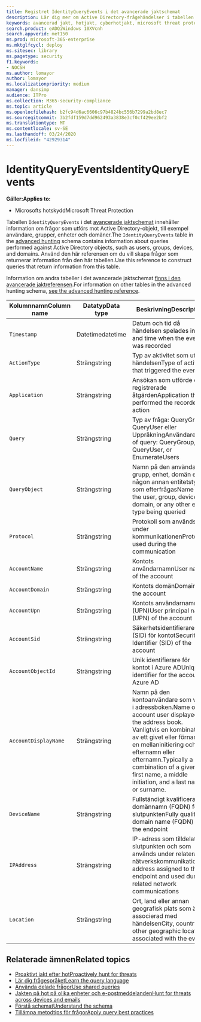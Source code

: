 ```yaml
---
title: Registret IdentityQueryEvents i det avancerade jaktschemat
description: Lär dig mer om Active Directory-frågehändelser i tabellen IdentityQueryEvents i det avancerade jaktschemat
keywords: avancerad jakt, hotjakt, cyberhotjakt, microsoft threat protection, microsoft 365, mtp, m365, sök, fråga, telemetri, schemareferens, kusto, tabell, kolumn, datatyp, beskrivning, IdentityQueryEvents, Azure AD, Active Directory, Azure ATP, identiteter, LDAP-frågor
search.product: eADQiWindows 10XVcnh
search.appverid: met150
ms.prod: microsoft-365-enterprise
ms.mktglfcycl: deploy
ms.sitesec: library
ms.pagetype: security
f1.keywords:
- NOCSH
ms.author: lomayor
author: lomayor
ms.localizationpriority: medium
manager: dansimp
audience: ITPro
ms.collection: M365-security-compliance
ms.topic: article
ms.openlocfilehash: b2fc94d6ac6606c97b4824bc556b7299a2bd8ec7
ms.sourcegitcommit: 3b2fdf159d7dd962493a3838e3cf0cf429ee2bf2
ms.translationtype: MT
ms.contentlocale: sv-SE
ms.lasthandoff: 03/24/2020
ms.locfileid: "42929314"
---
```

# <a name="identityqueryevents"></a><span data-ttu-id="06948-104">IdentityQueryEvents</span><span class="sxs-lookup"><span data-stu-id="06948-104">IdentityQueryEvents</span></span>

<span data-ttu-id="06948-105">**Gäller:**</span><span class="sxs-lookup"><span data-stu-id="06948-105">**Applies to:**</span></span>
- <span data-ttu-id="06948-106">Microsofts hotskydd</span><span class="sxs-lookup"><span data-stu-id="06948-106">Microsoft Threat Protection</span></span>

<span data-ttu-id="06948-107">Tabellen `IdentityQueryEvents` i det [avancerade jaktschemat](advanced-hunting-overview.md) innehåller information om frågor som utförs mot Active Directory-objekt, till exempel användare, grupper, enheter och domäner.</span><span class="sxs-lookup"><span data-stu-id="06948-107">The `IdentityQueryEvents` table in the [advanced hunting](advanced-hunting-overview.md) schema contains information about queries performed against Active Directory objects, such as users, groups, devices, and domains.</span></span> <span data-ttu-id="06948-108">Använd den här referensen om du vill skapa frågor som returnerar information från den här tabellen.</span><span class="sxs-lookup"><span data-stu-id="06948-108">Use this reference to construct queries that return information from this table.</span></span>

<span data-ttu-id="06948-109">Information om andra tabeller i det avancerade jaktschemat [finns i den avancerade jaktreferensen](advanced-hunting-schema-tables.md).</span><span class="sxs-lookup"><span data-stu-id="06948-109">For information on other tables in the advanced hunting schema, [see the advanced hunting reference](advanced-hunting-schema-tables.md).</span></span>

| <span data-ttu-id="06948-110">Kolumnnamn</span><span class="sxs-lookup"><span data-stu-id="06948-110">Column name</span></span> | <span data-ttu-id="06948-111">Datatyp</span><span class="sxs-lookup"><span data-stu-id="06948-111">Data type</span></span> | <span data-ttu-id="06948-112">Beskrivning</span><span class="sxs-lookup"><span data-stu-id="06948-112">Description</span></span> |
|-------------|-----------|-------------|
| `Timestamp` | <span data-ttu-id="06948-113">Datetime</span><span class="sxs-lookup"><span data-stu-id="06948-113">datetime</span></span> | <span data-ttu-id="06948-114">Datum och tid då händelsen spelades in</span><span class="sxs-lookup"><span data-stu-id="06948-114">Date and time when the event was recorded</span></span> |
| `ActionType` | <span data-ttu-id="06948-115">Sträng</span><span class="sxs-lookup"><span data-stu-id="06948-115">string</span></span> | <span data-ttu-id="06948-116">Typ av aktivitet som utlöste händelsen</span><span class="sxs-lookup"><span data-stu-id="06948-116">Type of activity that triggered the event</span></span> |
| `Application` | <span data-ttu-id="06948-117">Sträng</span><span class="sxs-lookup"><span data-stu-id="06948-117">string</span></span> | <span data-ttu-id="06948-118">Ansökan som utförde den registrerade åtgärden</span><span class="sxs-lookup"><span data-stu-id="06948-118">Application that performed the recorded action</span></span> |
| `Query` | <span data-ttu-id="06948-119">Sträng</span><span class="sxs-lookup"><span data-stu-id="06948-119">string</span></span> | <span data-ttu-id="06948-120">Typ av fråga: QueryGroup, QueryUser eller UppräkningAnvändare</span><span class="sxs-lookup"><span data-stu-id="06948-120">Type of query: QueryGroup, QueryUser, or EnumerateUsers</span></span> |
| `QueryObject` | <span data-ttu-id="06948-121">Sträng</span><span class="sxs-lookup"><span data-stu-id="06948-121">string</span></span> | <span data-ttu-id="06948-122">Namn på den användare, grupp, enhet, domän eller någon annan entitetstyp som efterfrågas</span><span class="sxs-lookup"><span data-stu-id="06948-122">Name of the user, group, device, domain, or any other entity type being queried</span></span> |
| `Protocol` | <span data-ttu-id="06948-123">Sträng</span><span class="sxs-lookup"><span data-stu-id="06948-123">string</span></span> | <span data-ttu-id="06948-124">Protokoll som används under kommunikationen</span><span class="sxs-lookup"><span data-stu-id="06948-124">Protocol used during the communication</span></span> |
| `AccountName` | <span data-ttu-id="06948-125">Sträng</span><span class="sxs-lookup"><span data-stu-id="06948-125">string</span></span> | <span data-ttu-id="06948-126">Kontots användarnamn</span><span class="sxs-lookup"><span data-stu-id="06948-126">User name of the account</span></span> |
| `AccountDomain` | <span data-ttu-id="06948-127">Sträng</span><span class="sxs-lookup"><span data-stu-id="06948-127">string</span></span> | <span data-ttu-id="06948-128">Kontots domän</span><span class="sxs-lookup"><span data-stu-id="06948-128">Domain of the account</span></span> |
| `AccountUpn` | <span data-ttu-id="06948-129">Sträng</span><span class="sxs-lookup"><span data-stu-id="06948-129">string</span></span> | <span data-ttu-id="06948-130">Kontots användarnamn (UPN)</span><span class="sxs-lookup"><span data-stu-id="06948-130">User principal name (UPN) of the account</span></span> |
| `AccountSid` | <span data-ttu-id="06948-131">Sträng</span><span class="sxs-lookup"><span data-stu-id="06948-131">string</span></span> | <span data-ttu-id="06948-132">Säkerhetsidentifierare (SID) för kontot</span><span class="sxs-lookup"><span data-stu-id="06948-132">Security Identifier (SID) of the account</span></span> |
| `AccountObjectId` | <span data-ttu-id="06948-133">Sträng</span><span class="sxs-lookup"><span data-stu-id="06948-133">string</span></span> | <span data-ttu-id="06948-134">Unik identifierare för kontot i Azure AD</span><span class="sxs-lookup"><span data-stu-id="06948-134">Unique identifier for the account in Azure AD</span></span> |
| `AccountDisplayName` | <span data-ttu-id="06948-135">Sträng</span><span class="sxs-lookup"><span data-stu-id="06948-135">string</span></span> | <span data-ttu-id="06948-136">Namn på den kontoanvändare som visas i adressboken.</span><span class="sxs-lookup"><span data-stu-id="06948-136">Name of the account user displayed in the address book.</span></span> <span data-ttu-id="06948-137">Vanligtvis en kombination av ett givet eller förnamn, en mellaninitiering och ett efternamn eller efternamn.</span><span class="sxs-lookup"><span data-stu-id="06948-137">Typically a combination of a given or first name, a middle initiation, and a last name or surname.</span></span> |
| `DeviceName` | <span data-ttu-id="06948-138">Sträng</span><span class="sxs-lookup"><span data-stu-id="06948-138">string</span></span> | <span data-ttu-id="06948-139">Fullständigt kvalificerat domännamn (FQDN) för slutpunkten</span><span class="sxs-lookup"><span data-stu-id="06948-139">Fully qualified domain name (FQDN) of the endpoint</span></span> |
| `IPAddress` | <span data-ttu-id="06948-140">Sträng</span><span class="sxs-lookup"><span data-stu-id="06948-140">string</span></span> | <span data-ttu-id="06948-141">IP-adress som tilldelats slutpunkten och som används under relaterad nätverkskommunikation</span><span class="sxs-lookup"><span data-stu-id="06948-141">IP address assigned to the endpoint and used during related network communications</span></span> |
| `Location` | <span data-ttu-id="06948-142">Sträng</span><span class="sxs-lookup"><span data-stu-id="06948-142">string</span></span> | <span data-ttu-id="06948-143">Ort, land eller annan geografisk plats som är associerad med händelsen</span><span class="sxs-lookup"><span data-stu-id="06948-143">City, country, or other geographic location associated with the event</span></span> |

## <a name="related-topics"></a><span data-ttu-id="06948-144">Relaterade ämnen</span><span class="sxs-lookup"><span data-stu-id="06948-144">Related topics</span></span>
- [<span data-ttu-id="06948-145">Proaktivt jakt efter hot</span><span class="sxs-lookup"><span data-stu-id="06948-145">Proactively hunt for threats</span></span>](advanced-hunting-overview.md)
- [<span data-ttu-id="06948-146">Lär dig frågespråket</span><span class="sxs-lookup"><span data-stu-id="06948-146">Learn the query language</span></span>](advanced-hunting-query-language.md)
- [<span data-ttu-id="06948-147">Använda delade frågor</span><span class="sxs-lookup"><span data-stu-id="06948-147">Use shared queries</span></span>](advanced-hunting-shared-queries.md)
- [<span data-ttu-id="06948-148">Jakten på hot på olika enheter och e-postmeddelanden</span><span class="sxs-lookup"><span data-stu-id="06948-148">Hunt for threats across devices and emails</span></span>](advanced-hunting-query-emails-devices.md)
- [<span data-ttu-id="06948-149">Förstå schemat</span><span class="sxs-lookup"><span data-stu-id="06948-149">Understand the schema</span></span>](advanced-hunting-schema-tables.md)
- [<span data-ttu-id="06948-150">Tillämpa metodtips för frågor</span><span class="sxs-lookup"><span data-stu-id="06948-150">Apply query best practices</span></span>](advanced-hunting-best-practices.md)
